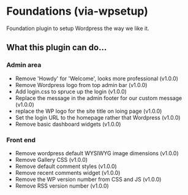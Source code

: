 # Foundations (via-wpsetup)
Foundation plugin to setup Wordpress the way we like it.

## What this plugin can do...

### Admin area
- Remove 'Howdy' for 'Welcome', looks more professional (v1.0.0)
- Remove Wordpress logo from top admin bar (v1.0.0)
- Add login.css to spruce up the login (v1.0.0)
- Replace the message in the admin footer for our custom message (v1.0.0)
- replace the WP logo for the site title on loing page (v1.0.0)
- Set the login URL to the homepage rather that Wordpress (v1.0.0)
- Remove basic dashboard widgets (v1.0.0)

### Front end
- Remove wordpress default WYSIWYG image dimensions (v1.0.0)
- Remove Gallery CSS (v1.0.0)
- Remove default comment styles (v1.0.0)
- Remove recent comments widget (v1.0.0)
- Remove the WP version number from CSS and JS (v1.0.0)
- Remove RSS version number (v1.0.0)
